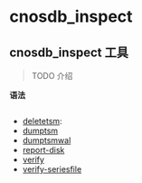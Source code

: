 # cnosdb_inspect

## cnosdb_inspect 工具
> TODO 介绍

**语法**
```shell

```

- [deletetsm](#buildtsi):
- [dumptsm](#dumptsm)
- [dumptsmwal](#dumptsmwal)
- [report-disk](#report-disk)
- [verify](#verify)
- [verify-seriesfile](#verify-seriesfile)